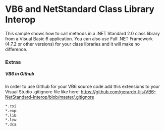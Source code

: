 # VB6 and NetStandard Class Library Interop
This sample shows how to call methods in a .NET Standard 2.0 class library from a Visual Basic 6 application. You can also use Full .NET Framework (4.7.2 or other versions) for your class libraries and it will make no difference.

### Extras
##### VB6 in Github

In order to use Github for your VB6 source code add this extensions to your Visual Studio .gitignore file like here: https://github.com/gerardo-lijs/VB6-NetStandard-Interop/blob/master/.gitignore

```markdown
*.csi
*.exp
*.lib
*.lvw
*.dca
```
